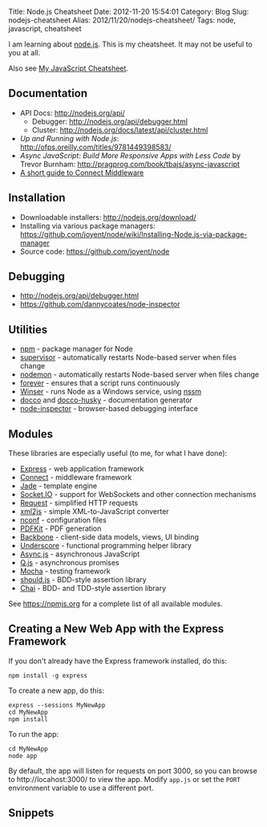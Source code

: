 Title: Node.js Cheatsheet
Date: 2012-11-20 15:54:01
Category: Blog
Slug: nodejs-cheatsheet
Alias: 2012/11/20/nodejs-cheatsheet/
Tags: node, javascript, cheatsheet


I am learning about [node.js](http://nodejs.org). This is my cheatsheet. It may not be useful to you at all.

Also see [My JavaScript Cheatsheet](https://undefinedvalue.com/2011/06/16/my-javascript-cheatsheet).
<!--break-->
## Documentation

- API Docs: <http://nodejs.org/api/>
   - Debugger: <http://nodejs.org/api/debugger.html>
   - Cluster: <http://nodejs.org/docs/latest/api/cluster.html>
- _Up and Running with Node.js_: <http://ofps.oreilly.com/titles/9781449398583/>
- _Async JavaScript: Build More Responsive Apps with Less Code_ by Trevor Burnham: <http://pragprog.com/book/tbajs/async-javascript>
- [A short guide to Connect Middleware](http://stephensugden.com/middleware_guide/)

## Installation

- Downloadable installers: http://nodejs.org/download/
- Installing via various package managers: https://github.com/joyent/node/wiki/Installing-Node.js-via-package-manager
- Source code: https://github.com/joyent/node

## Debugging

- <http://nodejs.org/api/debugger.html>
- <https://github.com/dannycoates/node-inspector>

## Utilities

- [npm](https://npmjs.org) - package manager for Node
- [supervisor](https://github.com/isaacs/node-supervisor) - automatically restarts Node-based server when files change
- [nodemon](https://github.com/remy/nodemon) - automatically restarts Node-based server when files change
- [forever](https://github.com/nodejitsu/forever) - ensures that a script runs continuously
- [Winser](http://jfromaniello.github.com/winser/) - runs Node as a Windows service, using [nssm](http://nssm.cc)
- [docco](http://jashkenas.github.com/docco/) and [docco-husky](https://github.com/mbrevoort/docco-husky) - documentation generator
- [node-inspector](https://github.com/dannycoates/node-inspector) - browser-based debugging interface

## Modules

These libraries are especially useful (to me, for what I have done):

   * [Express](http://expressjs.com) - web application framework
   * [Connect](http://www.senchalabs.org/connect/) - middleware framework
   * [Jade](http://jade-lang.com) - template engine
   * [Socket.IO](http://socket.io) - support for WebSockets and other connection mechanisms
   * [Request](https://github.com/mikeal/request) - simplified HTTP requests
   * [xml2js](https://github.com/Leonidas-from-XIV/node-xml2js) - simple XML-to-JavaScript converter
   * [nconf](https://github.com/flatiron/nconf) - configuration files
   * [PDFKit](http://pdfkit.org) - PDF generation
   * [Backbone](http://backbonejs.org) - client-side data models, views, UI binding
   * [Underscore](http://underscorejs.org/) - functional programming helper library
   * [Async.js](https://github.com/caolan/async) - asynchronous JavaScript
   * [Q.js](https://github.com/kriskowal/q) - asynchronous promises
   * [Mocha](http://visionmedia.github.com/mocha/) - testing framework
   * [should.js](http://github.com/visionmedia/should.js) - BDD-style assertion library
   * [Chai](http://chaijs.com/) - BDD- and TDD-style assertion library

See https://npmjs.org for a complete list of all available modules.

## Creating a New Web App with the Express Framework

If you don't already have the Express framework installed, do this:

    npm install -g express

To create a new app, do this:

    express --sessions MyNewApp
    cd MyNewApp
    npm install

To run the app:

    cd MyNewApp
    node app

By default, the app will listen for requests on port 3000, so you can browse to http://locahost:3000/ to view the app. Modify `app.js` or set the `PORT` environment variable to use a different port.


## Snippets

<script src="https://gist.github.com/4118742.js?file=nodejs_snippets.js"></script>
